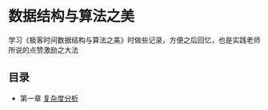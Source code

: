 # 数据结构与算法之美
学习《极客时间数据结构与算法之美》时做些记录，方便之后回忆，也是实践老师所说的点赞激励之大法 
## 目录
- 第一章 [复杂度分析](https://github.com/EricYuan66/Again-DSA/blob/master/%E5%A4%8D%E6%9D%82%E5%BA%A6%E5%88%86%E6%9E%90.md)

